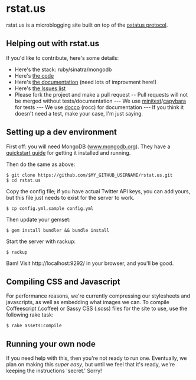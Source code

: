 rstat.us
========

rstat.us is a microblogging site built on top of the [ostatus
protocol](http://status.net/wiki/OStatus).

## Helping out with rstat.us

If you'd like to contribute, here's some details:

- Here's the stack: ruby/sinatra/mongodb
- Here's [the code](http://github.com/hotsh/rstat.us)
- Here's [the documentation](http://hotsh.github.com/rstat.us/) (need
  lots of improvment here!)
- Here's [the Issues list](http://github.com/hotsh/rstat.us/issues)
- Please fork the project and make a pull request
-- Pull requests will not be merged without tests/documentation
--- We use [minitest](https://github.com/seattlerb/minitest)/[capybara](https://github.com/jnicklas/capybara) for tests
--- We use [docco](https://github.com/jashkenas/docco) (rocc) for
documentation
--- If you think it doesn't need a test, make your case, I'm just
saying.

Setting up a dev environment
----------------------------

First off: you will need MongoDB (www.mongodb.org).  They have a [quickstart guide](http://www.mongodb.org/display/DOCS/Quickstart) for getting it installed and running.

Then do the same as above:

    $ git clone https://github.com/$MY_GITHUB_USERNAME/rstat.us.git
    $ cd rstat.us

Copy the config file; if you have actual Twitter API keys, you can add yours, but this file just needs to exist for the server to work.

    $ cp config.yml.sample config.yml

Then update your gemset:

    $ gem install bundler && bundle install

Start the server with rackup:

    $ rackup

Bam! Visit http://localhost:9292/ in your browser, and you'll be good.
    
Compiling CSS and Javascript
----------------------------

For performance reasons, we're currently compressing our stylesheets and javascripts, as well as embedding what images we can. To compile Coffeescript (.coffee) or Sassy CSS (.scss) files for the site to use, use the following rake task:

    $ rake assets:compile

Running your own node
---------------------

If you need help with this, then you're not ready to run one.
Eventually, we plan on making this _super easy_, but until we feel that
it's ready, we're keeping the instructions 'secret.' Sorry!
